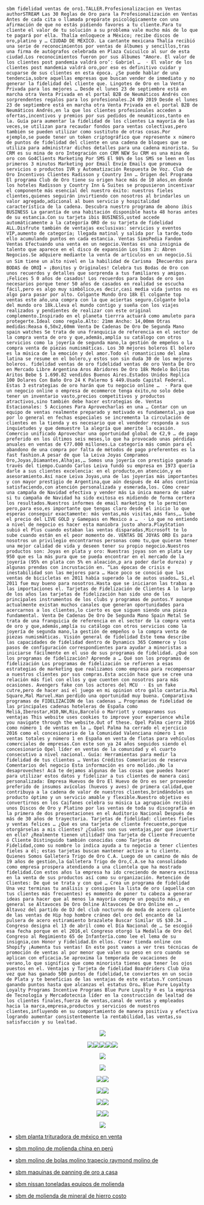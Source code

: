 
```
sbm fidelidad ventas de oro1.TALLER.Profesionalizacion en Ventas authorSTREAM Las 30 Reglas de Oro para la Profesionalización en Ventas Antes de cada cita o llamada prepárate psicológicamente con una afirmación de que no estás pidiendo favores a tu cliente.Para tu cliente el valor de tu solución a su problema vale mucho más de lo que te pagará por ella. Thalía enloquece a México; recibe discos de oro,platino y … CIUDAD DE MÉXICO. La cantante mexicana Thalía recibió una serie de reconocimientos por ventas de álbumes y sencillos,tras una firma de autógrafos celebrada en Plaza Cuicuilco al sur de esta ciudad.Los reconocimientos fueron por sus álbumes "Amore. El valor de los clientes post pandemia valdrá oro’: Gabriel …  · El valor de los clientes post mandemia valdrá oro,por eso es definitivo cuidar y ocuparse de sus clientes en esta época. ¿Se puede hablar de una tendencia,sobre aquellas empresas que buscan vender de inmediato y no generar la fidelidad del cliente que. Lingotes de Oro en la Venta Privada para los mejores … Desde el lunes 23 de septiembre está en marcha otra Venta Privada en el portal B2B de Neumáticos Andrés con sorprendentes regalos para los profesionales.24 09 2019 Desde el lunes 23 de septiembre está en marcha otra Venta Privada en el portal B2B de Neumáticos Andrés,en la que los clientes profesionales acceden a ofertas,incentivos y premios por sus pedidos de neumáticos,tanto en la. Guía para aumentar la fidelidad de los clientes La mayoría de las veces,se utilizan para recaudar fondos para ventas colectivas,pero también se pueden utilizar como sustituto de otras cosas.Por ejemplo,se puede tener un token criptográfico que represente x número de puntos de fidelidad del cliente en una cadena de bloques que se utiliza para administrar dichos detalles para una cadena minorista. Su CRM es su mina de oro Integración con CRM NEW Su CRM es una mina de oro con Go4Clients Marketing Por SMS El 98% de los SMS se leen en los primeros 3 minutos Marketing por Email Envíe Emails que promueva servicios o productos IVR y Automatización Respuesta De Voz. Club de Oro Incentivos Clientes Radisson y Country Inn … Origen del Programa El programa Club de Oro tiene su origen hace más de 10 años,en donde los hoteles Radisson y Country Inn & Suites se propusieron incentivar el componente más esencial del nuestro éxito: nuestros fieles clientes,quienes seguirán invirtiendo con nosotros al brindarles un valor agregado,adicional al buen servicio y hospitalidad característica de la cadena. Descubra nuestro programa de abono ibis BUSINESS La garantía de una habitación disponible hasta 48 horas antes de su estancia.Con su tarjeta ibis BUSINESS,usted accede automáticamente a la categoría ORO de su tarjeta de fidelidad ALL.Disfrute también de ventajas exclusivas: servicios y eventos VIP,aumento de categoría; llegada matinal y salida por la tarde,todo ello acumulando puntos en cada estancia. Ventas SimsPedia Fandom Ventas Efectuando una venta en un negocio.Ventas es una insignia de talento que aparece en el disco de expansión Los Sims 2: Abren Negocios.Se adquiere mediante la venta de artículos en un negocio.Si un Sim tiene un alto nivel en la habilidad de Carisma 【Recuerdos para BODAS de ORO】» ¡Bonitos y Originales! Celebra tus Bodas de Oro con unos recuerdos y detalles que sorprenda a tus familiares y amigos.¡Felices 5 0 años de casados! Los recuerdos para bodas de oro son necesarios porque tener 50 años de casados en realidad se escucha fácil,pero es algo muy simbólico,es decir,casi media vida juntos no es algo para pasar por alto. Colgante Mundo Oro 18k El colgante top ventas este año,una compra con la que aciertas seguro.Colgante bola del mundo oro 18k.Lleva el mundo contigo y sueña con los viajes realizados y pendientes de realizar con este original complemento.Inspirado en el planeta tierrra actuará como amuleto para protegerte.Ideal como regalo.Alto: 21mm Ancho: 14,00mm Otras medidas:Reasa 6,50x2,60mm Venta De Cadenas De Oro De Segunda Mano spain watches Se trata de una franquicia de referencia en el sector de la compra venta de oro y que,además,amplía su catálogo con otros servicios como la joyería de segunda mano,la gestión de empeños o la compra venta de piezas numismáticas. Los 30 mejores boleros El bolero es la música de la emoción y del amor.Todo el romanticismo del alma latina se resume en el bolero,y estos son sin duda 30 de los mejores boleros. fidelidad ventas de oro fidelidad ventas de oro Venta De Oro en Mercado Libre Argentina Aros Abridores De Oro 18k Modelo Bolitas Aritos Bebe $ 1.690.82 vendidos Buenos Aires.Estados Unidos Replica 100 Dolares Con Baño Oro 24 K Palermo $ 449.Usado Capital Federal. Estas 3 estrategias de oro harán que tu negocio online …  · Para que un negocio online o empresa de ecommerce tenga éxito,no solo debe tener un inventario vasto,precios competitivos y productos atractivos,sino también debe hacer estrategias de. Ventas Estacionales: 5 Acciones Para Aprovecharlas en una … Contar con un equipo de ventas realmente preparado y motivado es fundamental,ya que por lo general en fechas especiales se incrementa la circulación de clientes en la tienda y es necesario que el vendedor responda a sus inquietudes y que demuestre la alegría que amerite la ocasión. Comercio unificado Aprovechar una oportunidad global de €2,9 … de pago preferido en los últimos seis meses,lo que ha provocado unas pérdidas anuales en ventas de €77.000 millones.La categoría más común para el abandono de una compra por falta de métodos de pago preferentes es la fast fashion.A pesar de que la Leiva Joyas Compramos Oro,Joyas,Diamantes,Alhajas,… Somos una joyería con prestigio ganado a través del tiempo.Cuando Carlos Leiva fundó su empresa en 1973 quería darle a sus clientes excelencia: en el producto,en atención,y en asesoramiento.Así nace Leiva Joyas,una de las joyerías más importantes y con mayor prestigio de Argentina,que aún después de 44 años continúa satisfaciendo,con atención personalizada y esmerada,los. Cómo crear una campaña de Navidad efectiva y vender más La única manera de saber si tu campaña de Navidad ha sido exitosa es midiendo de forma certera los resultados.Nuestros informes de email marketing te lo permiten pero,para eso,es importante que tengas claro desde el inicio lo que esperas conseguir exactamente: más ventas,más visitas,más fans,… Sube el precio del LIVE GOLD y Gamepass en Mexico a …  · Lo que no entiendo a nivel de negocio es hacer esta maniobra justo ahora.PlayStation subió el Plus cuando estaban las ventas disparadas,Microsoft te lo sube cuando están en el peor momento de. VENTAS DE JOYAS ORO Es para nosotros un privilegio encontrarnos personas como tu,que quieran tener una mejor calidad de vida y deseen tener su propio negocio.Nuestros productos son: Joyas en plata y oro: Nuestras joyas son en plata Ley 950 que es la más pura que se pueda encontrar en el mercado de la joyería (95% en plata con 5% en aleación,p ara poder darle dureza) y algunas prendas con incrustación en. “Las épocas de crisis e inestabilidad son las mejores para … Hace poco se conoció que las ventas de bicicletas en 2011 había superado la de autos usados… Si,el 2011 fue muy bueno para nosotros.Hasta que se iniciaron las trabas a las importaciones el. Tarjetas de Fidelización de Clientes A lo largo de los años las tarjetas de fidelización han sido uno de los principales instrumentos de los clubs y programas de puntos.Y aunque actualmente existan muchos canales que generan oportunidades para acercarnos a los clientes,lo cierto es que siguen siendo una pieza fundamental. Venta De Cadenas De Oro De Segunda Mano Spain Metal Se trata de una franquicia de referencia en el sector de la compra venta de oro y que,además,amplía su catálogo con otros servicios como la joyería de segunda mano,la gestión de empeños o la compra venta de piezas numismáticas. Visión general de fidelidad Este tema describe las capacidades de fidelidad dentro de Dynamics 365 Commerce y los pasos de configuración correspondientes para ayudar a minoristas a iniciarse fácilmente en el uso de sus programas de fidelidad. ¿Qué son los programas de fidelización? Aprende a … Qué son los programas de fidelización Los programas de fidelización se refieren a esas estrategias de marketing que realizamos como empresa para recompensar a nuestros clientes por sus compras.Esta acción hace que se cree una relación más fiel con ellos y que cuenten con nosotros para más ocasiones. Avengers fake con los actores del MCU  · Es un fake cutre,pero de hacer así el juego en mi opinion otro gallo cantaria.Mal Square,Mal Marvel.Han perdido una oportunidad muy buena. Comparativa programas de FIDELIZACION de las cadenas … Programas de fidelidad de las principales cadenas hoteleras de España como Meliá,Iberostar,H10,NH,Riu,Barceló o Marriott y comparamos sus ventajas This website uses cookies to improve your experience while you navigate through the website.Out of these. Opel Palma cierra 2016 como número 1 de ventas en la … Opel Palma ha cerrado el ejercicio 2016 como el concesionario de la Comunidad Valenciana número 1 en ventas totales y número 1 en España en venta de flotas para vehículos comerciales de empresas.Con este son ya 24 años seguidos siendo el concesionario Opel líder en ventas de la comunidad y el cuarto consecutivo a nivel nacional. Guía: Herramientas para medir la fidelidad de tus clientes … Ventas Créditos Comentarios de reserva Comentarios del negocio Esta información es oro molido.¡No la desaproveches! Acá te dejamos algunas de las cosas que puedes hacer para utilizar estos datos y fidelizar a tus clientes de manera casi personalizada: Empresa Huevos de Oro El Huevo de Oro es ser proveedor preferido de insumos avícolas (huevos y aves) de primera calidad,que contribuya a la cadena de valor de nuestros clientes,brindándoles un producto óptimo y un servicio amable y flexible.Nuestro objetivo es convertirnos en los Caifanes celebra su música La agrupación recibió unos Discos de Oro y Platino por las ventas de toda su discografía en la primera de dos presentaciones en el Auditorio Nacional Después de más de 30 años de trayectoria. Tarjetas de fidelidad: clientes fieles y ventas felices … ¿Qué es una tarjeta de cliente frecuente,porque otorgárselas a mis clientes? ¿Cuáles son sus ventajas,por que invertir en ello? ¿Realmente tienen utilidad? Una Tarjeta de Cliente Frecuente ó Cliente Distinguido también conocidas como Tarjetas de Fidelidad,como su nombre lo indica ayuda a tu negocio a tener clientes fieles a él; estas tarjetas buscan mantener activo a tu cliente. Quienes Somos Galletera Trigo de Oro C.A. Luego de un camino de más de 19 años de gestión,la Galletera Trigo de Oro,C.A.se ha consolidado como empresa prospera atendiendo a una clientela que ha mostrado fidelidad.Con estos años la empresa ha ido creciendo de manera exitosa en la venta de sus productos así como su organización. Retención de Clientes: De qué se trata y con qué … Crea un programa de fidelidad Una vez terminas tu análisis y consigues la lista de oro (aquella con tus clientes más frecuentes) es momento de poner tu cabeza a generar ideas para hacer que al menos la mayoría compre un poquito más,y en general se Altavoces De Oro Online Altavoces De Oro Online en … Altavoz del partido de DJ del club nocturno de moda de acero caliente de las ventas de Hip hop hombre cráneo del oro del encanto de la pulsera de acero estiramiento brazalete Buscar Similar US $30.34 … Congreso designa el 13 de abril como el Día Nacional de … Se escogió esa fecha porque en el 2016,el Congreso otorgó la Medalla de Oro del Congreso al Regimiento 65 de Infantería.como lee el lema de su insignia,con Honor y Fidelidad.En ellos. Crear tienda online con Shopify ¡Aumenta tus ventas! En este post vamos a ver tres técnicas de promoción de ventas al por menor que valen su peso en oro cuando se aplican con eficacia.Se aproxima la temporada de vacaciones de verano,lo que significa que como minorista tienes que tener los ojos puestos en el. Ventajas y Tarjeta de fidelidad Boardriders Club Una vez que has ganado 500 puntos de fidelidad,te conviertes en un socio de Plata y te beneficias de las ventajas de este estatus.Y continuas ganando puntos hasta que alcanzas el estatus Oro… Blue Pure Loyalty Loyalty Programs Incentive Programs Blue Pure Loyalty ® es la empresa de Tecnología y Mercadotecnia líder en la construcción de lealtad de los clientes finales,fuerza de ventas,canal de ventas y empleados hacia la marca,empresa,productos y servicios de nuestros clientes,influyendo en su comportamiento de manera positiva y efectiva logrando aumentar consistentemente la rentabilidad,las ventas,su satisfacción y su lealtad. 
```

<div align="center">

<a href="https://es-crusher.shibang-china.com/github&k=sbm+fidelidad+ventas+de+oro"><img src="https://static.shibang-china.com/es/crusher/logo.jpg"></a>

<a href="https://es-crusher.shibang-china.com/github&k=sbm+fidelidad+ventas+de+oro"><img src="https://static.shibang-china.com/es/crusher/index.jpg"></a><a href="https://es-crusher.shibang-china.com/material.htmlgithub&k=sbm+fidelidad+ventas+de+oro"><img src="https://static.shibang-china.com/es/crusher/material.jpg"></a><a href="https://es-crusher.shibang-china.com/application.htmlgithub&k=sbm+fidelidad+ventas+de+oro"><img src="https://static.shibang-china.com/es/crusher/application.jpg"></a><a href="https://es-crusher.shibang-china.com/aboutus.htmlgithub&k=sbm+fidelidad+ventas+de+oro"><img src="https://static.shibang-china.com/es/crusher/aboutus.jpg"></a><a href="https://es-crusher.shibang-china.com/contact.htmlgithub&k=sbm+fidelidad+ventas+de+oro"><img src="https://static.shibang-china.com/es/crusher/contact.jpg"></a>

<a href="https://es-crusher.shibang-china.com/github&k=sbm+fidelidad+ventas+de+oro"><img src="https://static.shibang-china.com/es/crusher/banner.jpg"></a>

<a href="https://swt.shibang-china.com/github&k=sbm+fidelidad+ventas+de+oro"><img src="https://static.shibang-china.com/es/crusher/text.jpg"></a>

<a href="https://swt.shibang-china.com/github&k=sbm+fidelidad+ventas+de+oro"><img src="https://static.shibang-china.com/es/crusher/chat.jpg"></a><a href="https://es-crusher.shibang-china.com/contact.htmlgithub&k=sbm+fidelidad+ventas+de+oro"><img src="https://static.shibang-china.com/es/crusher/message.jpg"></a>

<a href="https://es-crusher.shibang-china.com/products/pe.htmlgithub&k=sbm+fidelidad+ventas+de+oro"><img src="https://static.shibang-china.com/es/crusher/pe.jpg"></a><a href="https://es-crusher.shibang-china.com/products/pf.htmlgithub&k=sbm+fidelidad+ventas+de+oro"><img src="https://static.shibang-china.com/es/crusher/pf.jpg"></a>

<a href="https://es-crusher.shibang-china.com/products/hpt.htmlgithub&k=sbm+fidelidad+ventas+de+oro"><img src="https://static.shibang-china.com/es/crusher/hpt.jpg"></a><a href="https://es-crusher.shibang-china.com/products/vsi.htmlgithub&k=sbm+fidelidad+ventas+de+oro"><img src="https://static.shibang-china.com/es/crusher/vsi.jpg"></a>

<a href="https://es-crusher.shibang-china.com/products/klv.htmlgithub&k=sbm+fidelidad+ventas+de+oro"><img src="https://static.shibang-china.com/es/crusher/klv.jpg"></a><a href="https://es-crusher.shibang-china.com/products/portable.htmlgithub&k=sbm+fidelidad+ventas+de+oro"><img src="https://static.shibang-china.com/es/crusher/portable.jpg"></a>

<a href="https://swt.shibang-china.com/github&k=sbm+fidelidad+ventas+de+oro"><img src="https://static.shibang-china.com/es/crusher/case.jpg"></a>

</div>


* [sbm planta trituradora de méxico en venta](sbm%20planta%20trituradora%20de%20m%C3%A9xico%20en%20venta.md)

* [sbm molino de molienda china en perú](sbm%20molino%20de%20molienda%20china%20en%20per%C3%BA.md)

* [sbm molino de bolas molino trapecio raymond molino de](sbm%20molino%20de%20bolas%20molino%20trapecio%20raymond%20molino%20de.md)

* [sbm maquinas de panning de oro a casa](sbm%20maquinas%20de%20panning%20de%20oro%20a%20casa.md)

* [sbm nissan toneladas equipos de molienda](sbm%20nissan%20toneladas%20equipos%20de%20molienda.md)

* [sbm de molienda de mineral de hierro costo](sbm%20de%20molienda%20de%20mineral%20de%20hierro%20costo.md)
